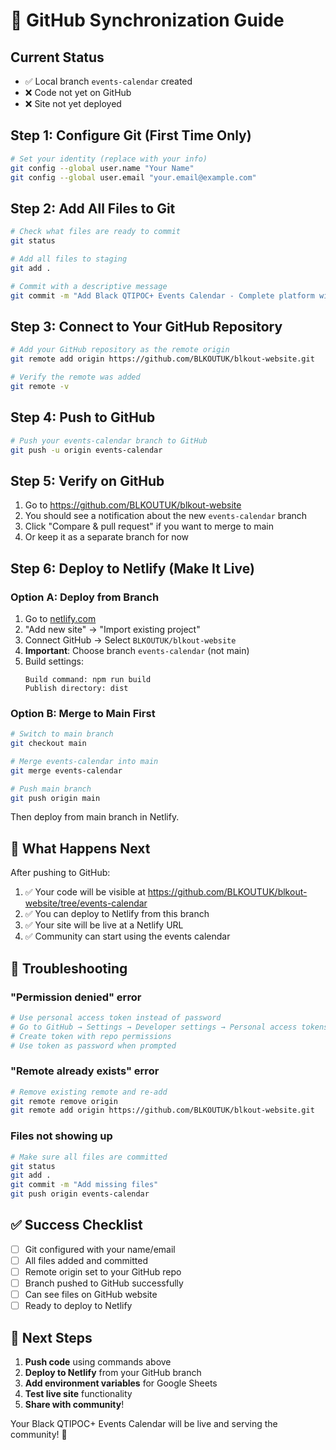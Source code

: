 # 🔄 GitHub Synchronization Guide

## Current Status
- ✅ Local branch `events-calendar` created
- ❌ Code not yet on GitHub
- ❌ Site not yet deployed

## Step 1: Configure Git (First Time Only)

```bash
# Set your identity (replace with your info)
git config --global user.name "Your Name"
git config --global user.email "your.email@example.com"
```

## Step 2: Add All Files to Git

```bash
# Check what files are ready to commit
git status

# Add all files to staging
git add .

# Commit with a descriptive message
git commit -m "Add Black QTIPOC+ Events Calendar - Complete platform with Google Sheets integration"
```

## Step 3: Connect to Your GitHub Repository

```bash
# Add your GitHub repository as the remote origin
git remote add origin https://github.com/BLKOUTUK/blkout-website.git

# Verify the remote was added
git remote -v
```

## Step 4: Push to GitHub

```bash
# Push your events-calendar branch to GitHub
git push -u origin events-calendar
```

## Step 5: Verify on GitHub

1. Go to https://github.com/BLKOUTUK/blkout-website
2. You should see a notification about the new `events-calendar` branch
3. Click "Compare & pull request" if you want to merge to main
4. Or keep it as a separate branch for now

## Step 6: Deploy to Netlify (Make It Live)

### Option A: Deploy from Branch
1. Go to [netlify.com](https://netlify.com)
2. "Add new site" → "Import existing project"
3. Connect GitHub → Select `BLKOUTUK/blkout-website`
4. **Important**: Choose branch `events-calendar` (not main)
5. Build settings:
   ```
   Build command: npm run build
   Publish directory: dist
   ```

### Option B: Merge to Main First
```bash
# Switch to main branch
git checkout main

# Merge events-calendar into main
git merge events-calendar

# Push main branch
git push origin main
```

Then deploy from main branch in Netlify.

## 🎯 What Happens Next

After pushing to GitHub:
1. ✅ Your code will be visible at https://github.com/BLKOUTUK/blkout-website/tree/events-calendar
2. ✅ You can deploy to Netlify from this branch
3. ✅ Your site will be live at a Netlify URL
4. ✅ Community can start using the events calendar

## 🔧 Troubleshooting

### "Permission denied" error
```bash
# Use personal access token instead of password
# Go to GitHub → Settings → Developer settings → Personal access tokens
# Create token with repo permissions
# Use token as password when prompted
```

### "Remote already exists" error
```bash
# Remove existing remote and re-add
git remote remove origin
git remote add origin https://github.com/BLKOUTUK/blkout-website.git
```

### Files not showing up
```bash
# Make sure all files are committed
git status
git add .
git commit -m "Add missing files"
git push origin events-calendar
```

## ✅ Success Checklist

- [ ] Git configured with your name/email
- [ ] All files added and committed
- [ ] Remote origin set to your GitHub repo
- [ ] Branch pushed to GitHub successfully
- [ ] Can see files on GitHub website
- [ ] Ready to deploy to Netlify

## 🚀 Next Steps

1. **Push code** using commands above
2. **Deploy to Netlify** from your GitHub branch
3. **Add environment variables** for Google Sheets
4. **Test live site** functionality
5. **Share with community**!

Your Black QTIPOC+ Events Calendar will be live and serving the community! 🌟